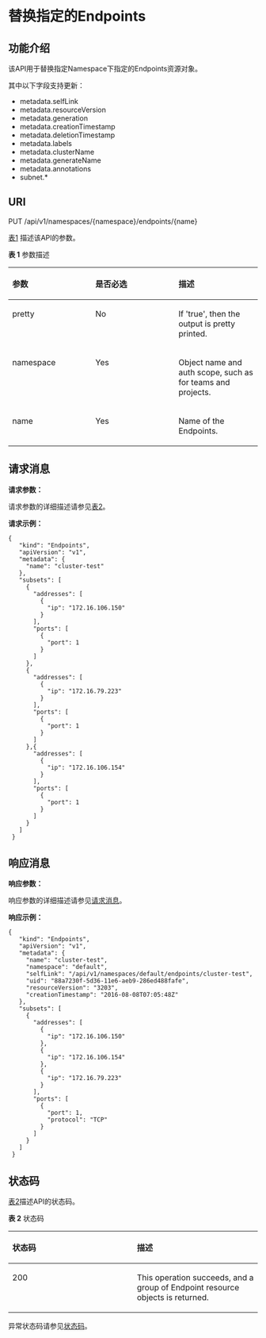 # 替换指定的Endpoints<a name="cce_02_0062"></a>

## 功能介绍<a name="sc37501af9b7044f4ae092cb00715a785"></a>

该API用于替换指定Namespace下指定的Endpoints资源对象。

其中以下字段支持更新：

-   metadata.selfLink
-   metadata.resourceVersion
-   metadata.generation
-   metadata.creationTimestamp
-   metadata.deletionTimestamp
-   metadata.labels
-   metadata.clusterName
-   metadata.generateName
-   metadata.annotations
-   subnet.\*

## URI<a name="s86f7cb5e4d6541d0914295e89856a8f2"></a>

PUT /api/v1/namespaces/\{namespace\}/endpoints/\{name\}

[表1](#zh-cn_topic_0079614957_table31235479)  描述该API的参数。

**表 1**  参数描述

<a name="zh-cn_topic_0079614957_table31235479"></a>
<table><thead align="left"><tr id="zh-cn_topic_0079614957_row3156250"><th class="cellrowborder" valign="top" width="33.33333333333333%" id="mcps1.2.4.1.1"><p id="zh-cn_topic_0079614957_p54329699"><a name="zh-cn_topic_0079614957_p54329699"></a><a name="zh-cn_topic_0079614957_p54329699"></a>参数</p>
</th>
<th class="cellrowborder" valign="top" width="33.33333333333333%" id="mcps1.2.4.1.2"><p id="p811366201648"><a name="p811366201648"></a><a name="p811366201648"></a>是否必选</p>
</th>
<th class="cellrowborder" valign="top" width="33.33333333333333%" id="mcps1.2.4.1.3"><p id="p65720655201648"><a name="p65720655201648"></a><a name="p65720655201648"></a>描述</p>
</th>
</tr>
</thead>
<tbody><tr id="zh-cn_topic_0079614957_row45300995"><td class="cellrowborder" valign="top" width="33.33333333333333%" headers="mcps1.2.4.1.1 "><p id="zh-cn_topic_0079614957_p45501950"><a name="zh-cn_topic_0079614957_p45501950"></a><a name="zh-cn_topic_0079614957_p45501950"></a>pretty</p>
</td>
<td class="cellrowborder" valign="top" width="33.33333333333333%" headers="mcps1.2.4.1.2 "><p id="zh-cn_topic_0079614957_p61779338"><a name="zh-cn_topic_0079614957_p61779338"></a><a name="zh-cn_topic_0079614957_p61779338"></a>No</p>
</td>
<td class="cellrowborder" valign="top" width="33.33333333333333%" headers="mcps1.2.4.1.3 "><p id="zh-cn_topic_0079614957_p38070478"><a name="zh-cn_topic_0079614957_p38070478"></a><a name="zh-cn_topic_0079614957_p38070478"></a>If 'true', then the output is pretty printed.</p>
</td>
</tr>
<tr id="zh-cn_topic_0079614957_row18472885"><td class="cellrowborder" valign="top" width="33.33333333333333%" headers="mcps1.2.4.1.1 "><p id="zh-cn_topic_0079614957_p19908716"><a name="zh-cn_topic_0079614957_p19908716"></a><a name="zh-cn_topic_0079614957_p19908716"></a>namespace</p>
</td>
<td class="cellrowborder" valign="top" width="33.33333333333333%" headers="mcps1.2.4.1.2 "><p id="zh-cn_topic_0079614957_p1993291"><a name="zh-cn_topic_0079614957_p1993291"></a><a name="zh-cn_topic_0079614957_p1993291"></a>Yes</p>
</td>
<td class="cellrowborder" valign="top" width="33.33333333333333%" headers="mcps1.2.4.1.3 "><p id="zh-cn_topic_0079614957_p27238907"><a name="zh-cn_topic_0079614957_p27238907"></a><a name="zh-cn_topic_0079614957_p27238907"></a>Object name and auth scope, such as for teams and projects.</p>
</td>
</tr>
<tr id="zh-cn_topic_0079614957_row43823577"><td class="cellrowborder" valign="top" width="33.33333333333333%" headers="mcps1.2.4.1.1 "><p id="zh-cn_topic_0079614957_p60048837"><a name="zh-cn_topic_0079614957_p60048837"></a><a name="zh-cn_topic_0079614957_p60048837"></a>name</p>
</td>
<td class="cellrowborder" valign="top" width="33.33333333333333%" headers="mcps1.2.4.1.2 "><p id="zh-cn_topic_0079614957_p32117589"><a name="zh-cn_topic_0079614957_p32117589"></a><a name="zh-cn_topic_0079614957_p32117589"></a>Yes</p>
</td>
<td class="cellrowborder" valign="top" width="33.33333333333333%" headers="mcps1.2.4.1.3 "><p id="zh-cn_topic_0079614957_p51387889"><a name="zh-cn_topic_0079614957_p51387889"></a><a name="zh-cn_topic_0079614957_p51387889"></a>Name of the Endpoints.</p>
</td>
</tr>
</tbody>
</table>

## 请求消息<a name="zh-cn_topic_0079614957_ref458707209"></a>

**请求参数：**

请求参数的详细描述请参见[表2](创建Endpoints.md#zh-cn_topic_0079614955_ref458759912)。

**请求示例：**

```
{ 
   "kind": "Endpoints", 
   "apiVersion": "v1", 
   "metadata": { 
     "name": "cluster-test" 
   }, 
   "subsets": [ 
     { 
       "addresses": [ 
         { 
           "ip": "172.16.106.150" 
         } 
       ], 
       "ports": [ 
         { 
           "port": 1 
         } 
       ] 
     }, 
     { 
       "addresses": [ 
         { 
           "ip": "172.16.79.223" 
         } 
       ], 
       "ports": [ 
         { 
           "port": 1 
         } 
       ] 
     },{ 
       "addresses": [ 
         { 
           "ip": "172.16.106.154" 
         } 
       ], 
       "ports": [ 
         { 
           "port": 1 
         } 
       ] 
     } 
   ] 
 }
```

## 响应消息<a name="s53cdaea7a7a849248695c65ad5d83aa2"></a>

**响应参数：**

响应参数的详细描述请参见[请求消息](#zh-cn_topic_0079614957_ref458707209)。

**响应示例：**

```
{ 
   "kind": "Endpoints", 
   "apiVersion": "v1", 
   "metadata": { 
     "name": "cluster-test", 
     "namespace": "default", 
     "selfLink": "/api/v1/namespaces/default/endpoints/cluster-test", 
     "uid": "88a7230f-5d36-11e6-aeb9-286ed488fafe", 
     "resourceVersion": "3203", 
     "creationTimestamp": "2016-08-08T07:05:48Z" 
   }, 
   "subsets": [ 
     { 
       "addresses": [ 
         { 
           "ip": "172.16.106.150" 
         }, 
         { 
           "ip": "172.16.106.154" 
         }, 
         { 
           "ip": "172.16.79.223" 
         } 
       ], 
       "ports": [ 
         { 
           "port": 1, 
           "protocol": "TCP" 
         } 
       ] 
     } 
   ] 
 }
```

## 状态码<a name="s3fa127a04c544cefb712cbbcb09fc524"></a>

[表2](#zh-cn_topic_0079614957_table12683857)描述API的状态码。

**表 2**  状态码

<a name="zh-cn_topic_0079614957_table12683857"></a>
<table><thead align="left"><tr id="zh-cn_topic_0079614957_row49320909"><th class="cellrowborder" valign="top" width="50%" id="mcps1.2.3.1.1"><p id="p12685718201648"><a name="p12685718201648"></a><a name="p12685718201648"></a>状态码</p>
</th>
<th class="cellrowborder" valign="top" width="50%" id="mcps1.2.3.1.2"><p id="p20910256201648"><a name="p20910256201648"></a><a name="p20910256201648"></a>描述</p>
</th>
</tr>
</thead>
<tbody><tr id="zh-cn_topic_0079614957_row41609976"><td class="cellrowborder" valign="top" width="50%" headers="mcps1.2.3.1.1 "><p id="zh-cn_topic_0079614957_p14964925"><a name="zh-cn_topic_0079614957_p14964925"></a><a name="zh-cn_topic_0079614957_p14964925"></a>200</p>
</td>
<td class="cellrowborder" valign="top" width="50%" headers="mcps1.2.3.1.2 "><p id="zh-cn_topic_0079614957_p4199435"><a name="zh-cn_topic_0079614957_p4199435"></a><a name="zh-cn_topic_0079614957_p4199435"></a>This operation succeeds, and a group of Endpoint resource objects is returned.</p>
</td>
</tr>
</tbody>
</table>

异常状态码请参见[状态码](状态码.md)。

